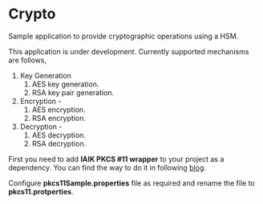 # Crypto
Sample application to provide cryptographic operations using a HSM.

This application is under development. Currently supported mechanisms are follows,
  1. Key Generation 
     1. AES key generation.
     2. RSA key pair generation.
  2. Encryption -
     1. AES encryption.
     2. RSA encryption.
  3. Decryption -
     1. AES decryption.
     2. RSA decryption.

First you need to add **IAIK PKCS #11 wrapper** to your project as a dependency. You can find the way to do it in following [blog](https://medium.com/@mevan.karu/want-to-know-how-to-talk-to-a-hsm-at-code-level-69cb9ba7b392).


Configure **pkcs11Sample.properties** file as required and rename the file to **pkcs11.protperties**.
